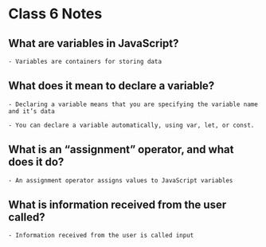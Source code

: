 # Class 6 Notes

## What are variables in JavaScript?

    - Variables are containers for storing data 

## What does it mean to declare a variable?

    - Declaring a variable means that you are specifying the variable name and it’s data

    - You can declare a variable automatically, using var, let, or const. 

## What is an “assignment” operator, and what does it do?

    - An assignment operator assigns values to JavaScript variables 

## What is information received from the user called?

    - Information received from the user is called input
